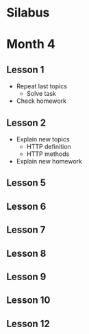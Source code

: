 # Silabus

# Month 4

## Lesson 1
- Repeat last topics
    - Solve task
- Check homework

## Lesson 2
- Explain new topics
    - HTTP definition
    - HTTP methods
- Explain new homework

## Lesson 5

## Lesson 6

## Lesson 7

## Lesson 8

## Lesson 9

## Lesson 10

## Lesson 12

